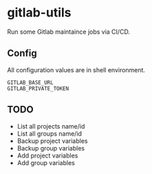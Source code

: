 # gitlab-utils

Run some Gitlab maintaince jobs via CI/CD.

## Config

All configuration values are in shell environment.

```
GITLAB_BASE_URL
GITLAB_PRIVATE_TOKEN
```

## TODO

- List all projects name/id
- List all groups name/id
- Backup project variables
- Backup group variables
- Add project variables
- Add group variables
